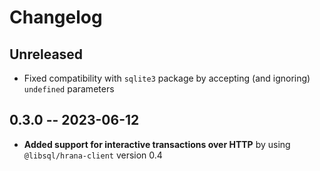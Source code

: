 # Changelog

## Unreleased

- Fixed compatibility with `sqlite3` package by accepting (and ignoring) `undefined` parameters

## 0.3.0 -- 2023-06-12

- **Added support for interactive transactions over HTTP** by using `@libsql/hrana-client` version 0.4
